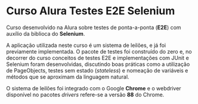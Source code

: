 # Curso Alura Testes E2E Selenium

Curso desenvolvido na Alura sobre testes de ponta-a-ponta (**E2E**) com auxílio da biblioca do **Selenium**.

A aplicação utilizada neste curso é um sistema de leilões, e já foi previamente implementada. O pacote de testes foi construído do zero e, no decorrer do curso conceitos de testes E2E e implementações com JUnit e Selenium foram desenvolvidas, discutindo boas práticas como a utilização de PageObjects, testes sem estado (*stateless*) e nomeação de variáveis e métodos que se aproximam da linguagem natural.

O sistema de leilões foi integrado com o Google **Chrome** e o webdriver disponível no pacotes *drivers* refere-se a versão **88** do Chrome.
